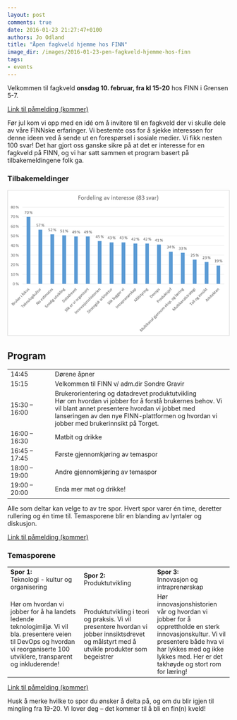 ```yaml
---
layout: post
comments: true
date: 2016-01-23 21:27:47+0100
authors: Jo Odland
title: "Åpen fagkveld hjemme hos FINN"
image_dir: /images/2016-01-23-pen-fagkveld-hjemme-hos-finn
tags:
- events
---
```


Velkommen til fagkveld **onsdag 10. februar, fra kl 15-20** hos FINN i Grensen 5-7.

[Link til påmelding (kommer)](http://)

Før jul kom vi opp med en idé om å invitere til en fagkveld der vi skulle dele av våre FINNske erfaringer. Vi bestemte oss for å sjekke interessen for denne ideen ved å sende ut en forespørsel i sosiale medier. Vi fikk nesten 100 svar! Det har gjort oss ganske sikre på at det er interesse for en fagkveld på FINN, og vi har satt sammen et program basert på tilbakemeldingene folk ga.

### Tilbakemeldinger

![alt text](/images/2016-01-23-pen-fagkveld-hjemme-hos-finn/fordeling.png "Logo Title Text 1")


## Program

<table>
<tr>
<td>14:45</td>
<td>Dørene åpner</td>
</tr>
<tr>
<td>15:15</td>
<td>Velkommen til FINN v/ adm.dir Sondre Gravir</td>
</tr>
<tr>
<td>15:30 – 16:00</td>
<td>Brukerorientering og datadrevet produktutvikling<br/>
Hør om hvordan vi jobber for å forstå brukernes behov. Vi vil blant annet presentere hvordan vi jobbet med lanseringen av den nye FINN-plattformen og hvordan vi jobber med brukerinnsikt på Torget.
</td>
</tr>
<tr>
<td width="20%">16:00 – 16:30</td>
<td>Matbit og drikke</td>
</tr>
<tr>
<td width="20%">16:45 – 17:45</td>
<td>Første gjennomkjøring av temaspor</td>
</tr>
<tr>
<td width="20%">18:00 – 19:00</td>
<td>Andre gjennomkjøring av temaspor</td>
</tr>
<tr>
<td width="20%">19:00 – 20:00</td>
<td>Enda mer mat og drikke!</td>
</tr>
</table>

Alle som deltar kan velge to av tre spor. Hvert spor varer én time, deretter rullering og én time til. Temasporene blir en blanding av lyntaler og diskusjon.

[Link til påmelding (kommer)](http://)

### Temasporene
<table>
<tr>
<td width="33%"><strong>Spor 1:</strong><br/> Teknologi - kultur og organisering</td>
<td width="33%"><strong>Spor 2:</strong><br/> Produktutvikling</td>
<td><strong>Spor 3:</strong><br/> Innovasjon og intraprenørskap</td>
</tr>
<tr>
<td>Hør om hvordan vi jobber for å ha landets ledende teknologimiljø. Vi vil bla. presentere veien til DevOps og hvordan vi reorganiserte 100 utviklere, transparent og inkluderende!</td>
<td>Produktutvikling i teori og praksis. Vi vil presentere hvordan vi jobber innsiktsdrevet og målstyrt med å utvikle produkter som begeistrer</td>
<td>Hør innovasjonshistorien vår og hvordan vi jobber for å opprettholde en sterk innovasjonskultur. Vi vil presentere både hva vi har lykkes med og ikke lykkes med. Her er det takhøyde og stort rom for læring!</td>
</tr>
</table>

[Link til påmelding (kommer)](http://)

Husk å merke hvilke to spor du ønsker å delta på, og om du blir igjen til mingling fra 19-20. Vi lover deg – det kommer til å bli en fin(n) kveld!
